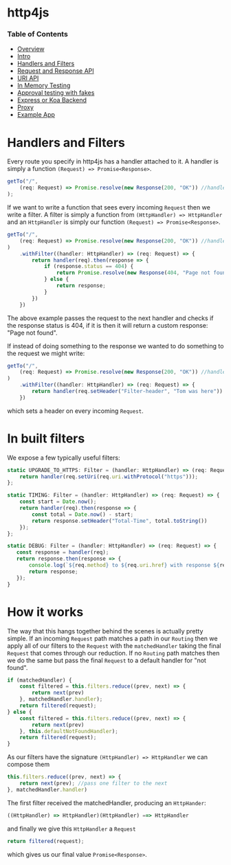 # http4js

### Table of Contents

- [Overview](/http4js/#basics)
- [Intro](/http4js/Intro/#intro)
- [Handlers and Filters](/http4js/Handlers-and-filters/#Handlers-and-filters)
- [Request and Response API](/http4js/Request-and-response-api/#request-and-response-api)
- [URI API](/http4js/Uri-api/#uri-api)
- [In Memory Testing](/http4js/In-memory-testing/#in-memory-testing)
- [Approval testing with fakes](/http4js/Approval-testing-with-fakes/#approval-testing-with-fakes)
- [Express or Koa Backend](/http4js/Express-or-koa-backend/#express-or-koa-backend)
- [Proxy](/http4js/Proxy/#proxy)
- [Example App](https://github.com/TomShacham/http4js-eg)

# Handlers and Filters

Every route you specify in http4js has a handler attached to it. 
A handler is simply a function `(Request) => Promise<Response>`.

```typescript
getTo("/", 
    (req: Request) => Promise.resolve(new Response(200, "OK")) //handler
);
```

If we want to write a function that sees every incoming `Request` then we write a filter.
A filter is simply a function from `(HttpHandler) => HttpHandler` and an
`HttpHandler` is simply our function `(Request) => Promise<Response>`.

```typescript
getTo("/", 
    (req: Request) => Promise.resolve(new Response(200, "OK")) //handler
)
    .withFilter((handler: HttpHandler) => (req: Request) => {
        return handler(req).then(response => {
            if (response.status == 404) {
                return Promise.resolve(new Response(404, "Page not found"));
            } else {
                return response;
            }
        })
    })
```

The above example passes the request to the next handler and checks if the response status is 404, 
if it is then it will return a custom response: "Page not found".
 
If instead of doing something to the response we wanted to do something to the request we might write:

```typescript
getTo("/", 
    (req: Request) => Promise.resolve(new Response(200, "OK")) //handler
)
    .withFilter((handler: HttpHandler) => (req: Request) => {
        return handler(req.setHeader("Filter-header", "Tom was here"))
    })
```

which sets a header on every incoming `Request`.

# In built filters

We expose a few typically useful filters:

```typescript
static UPGRADE_TO_HTTPS: Filter = (handler: HttpHandler) => (req: Request) => {
    return handler(req.setUri(req.uri.withProtocol("https")));
};

static TIMING: Filter = (handler: HttpHandler) => (req: Request) => {
    const start = Date.now();
    return handler(req).then(response => {
        const total = Date.now() - start;
        return response.setHeader("Total-Time", total.toString())
    });
};

static DEBUG: Filter = (handler: HttpHandler) => (req: Request) => {
   const response = handler(req);
   return response.then(response => {
       console.log(`${req.method} to ${req.uri.href} with response ${response.status}`);
       return response;
   });
}
```

# How it works

The way that this hangs together behind the scenes is actually pretty simple.
If an incoming `Request` path matches a path in our `Routing` then we apply 
all of our filters to the `Request` with the `matchedHandler` taking the final `Request`
that comes through our reduction. If no `Routing` path matches then we do the same but
pass the final `Request` to a default handler for "not found". 

```typescript
if (matchedHandler) {
    const filtered = this.filters.reduce((prev, next) => {
        return next(prev)
    }, matchedHandler.handler);
    return filtered(request);
} else {
    const filtered = this.filters.reduce((prev, next) => {
        return next(prev)
    }, this.defaultNotFoundHandler);
    return filtered(request);
}
```

As our filters have the signature `(HttpHandler) => HttpHandler` we can compose them

```typescript
this.filters.reduce((prev, next) => {
    return next(prev); //pass one filter to the next
}, matchedHandler.handler)
```

The first filter received the matchedHandler, producing an `HttpHander`:

```typescript
((HttpHandler) => HttpHandler)(HttpHandler) ==> HttpHandler
```

and finally we give this `HttpHandler` a `Request`

```typescript
return filtered(request);
```

which gives us our final value `Promise<Response>`.